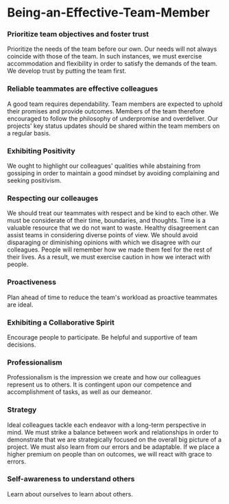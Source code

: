 # Being-an-Effective-Team-Member


### Prioritize team objectives and foster trust

Prioritize the needs of the team before our own. Our needs will not always coincide with those of the team. In such instances, we must exercise accommodation and flexibility in order to satisfy the demands of the team. We develop trust by putting the team first.

### Reliable teammates are effective colleagues

A good team requires dependability. Team members are expected to uphold their promises and provide outcomes. Members of the team therefore encouraged to follow the philosophy of underpromise and overdeliver. Our projects' key status updates should be shared within the team members on a regular basis.

### Exhibiting Positivity

We ought to highlight our colleagues' qualities while abstaining from gossiping in order to maintain a good mindset by avoiding complaining and seeking positivism.


### Respecting our colleauges

We should treat our teammates with respect and be kind to each other. We must be considerate of their time, boundaries, and thoughts. Time is a valuable resource that we do not want to waste. Healthy disagreement can assist teams in considering diverse points of view. We should avoid disparaging or diminishing opinions with which we disagree with our colleagues. People will remember how we made them feel for the rest of their lives. As a result, we must exercise caution in how we interact with people.

### Proactiveness

Plan ahead of time to reduce the team's workload as proactive teammates are ideal.

### Exhibiting a Collaborative Spirit

Encourage people to participate. Be helpful and supportive of team decisions.

### Professionalism 

Professionalism is the impression we create and how our colleagues represent us to others. It is contingent upon our competence and accomplishment of tasks, as well as our demeanor.

### Strategy 

Ideal colleagues tackle each endeavor with a long-term perspective in mind. We must strike a balance between work and relationships in order to demonstrate that we are strategically focused on the overall big picture of a project. We must also learn from our errors and be adaptable. If we place a higher premium on people than on outcomes, we will react with grace to errors.

### Self-awareness to understand others

Learn about ourselves to learn about others.



